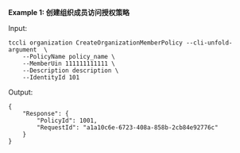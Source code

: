 **Example 1: 创建组织成员访问授权策略**



Input: 

```
tccli organization CreateOrganizationMemberPolicy --cli-unfold-argument  \
    --PolicyName policy_name \
    --MemberUin 111111111111 \
    --Description description \
    --IdentityId 101
```

Output: 
```
{
    "Response": {
        "PolicyId": 1001,
        "RequestId": "a1a10c6e-6723-408a-858b-2cb84e92776c"
    }
}
```

